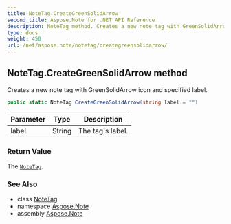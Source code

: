 ```yaml
---
title: NoteTag.CreateGreenSolidArrow
second_title: Aspose.Note for .NET API Reference
description: NoteTag method. Creates a new note tag with GreenSolidArrow icon and specified label
type: docs
weight: 450
url: /net/aspose.note/notetag/creategreensolidarrow/
---
```

## NoteTag.CreateGreenSolidArrow method

Creates a new note tag with GreenSolidArrow icon and specified label.

```csharp
public static NoteTag CreateGreenSolidArrow(string label = "")
```

| Parameter | Type | Description |
| --- | --- | --- |
| label | String | The tag's label. |

### Return Value

The [`NoteTag`](../).

### See Also

* class [NoteTag](../)
* namespace [Aspose.Note](../../notetag/)
* assembly [Aspose.Note](../../../)


